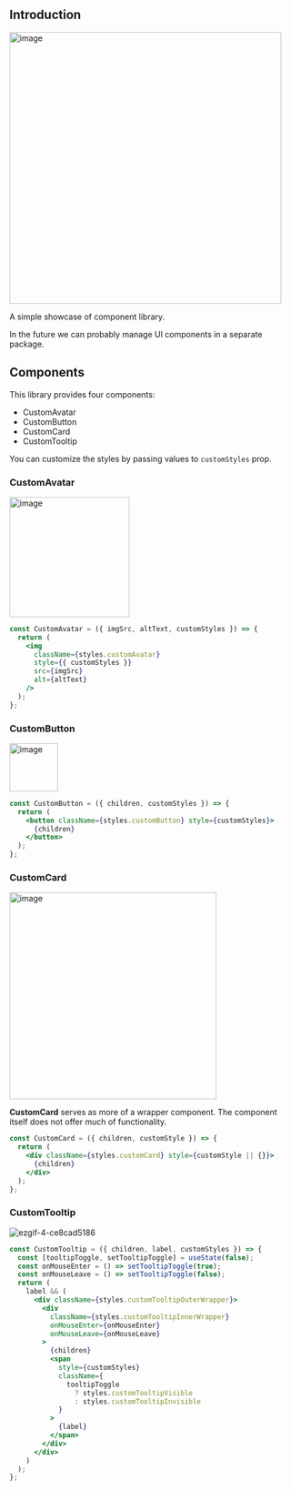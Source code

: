 ## Introduction
<img width="478" alt="image" src="https://user-images.githubusercontent.com/57853247/201564720-618ffcf7-49f7-47aa-b65b-678d63ec940c.png">

A simple showcase of component library.

In the future we can probably manage UI components in a separate package.

## Components

This library provides four components:
* CustomAvatar
* CustomButton
* CustomCard
* CustomTooltip

You can customize the styles by passing values to `customStyles` prop.

### CustomAvatar
<img width="211" alt="image" src="https://user-images.githubusercontent.com/57853247/201565025-be64b14b-cb09-4dc1-a5cc-2a8f507cff8b.png">

```jsx
const CustomAvatar = ({ imgSrc, altText, customStyles }) => {
  return (
    <img
      className={styles.customAvatar}
      style={{ customStyles }}
      src={imgSrc}
      alt={altText}
    />
  );
};
```

### CustomButton
<img width="85" alt="image" src="https://user-images.githubusercontent.com/57853247/201565377-2fa3da9e-b045-4669-898c-5cb50f516711.png">

```jsx
const CustomButton = ({ children, customStyles }) => {
  return (
    <button className={styles.customButton} style={customStyles}>
      {children}
    </button>
  );
};
```

### CustomCard
<img width="364" alt="image" src="https://user-images.githubusercontent.com/57853247/201565558-f772ee3d-a98c-412c-9232-105b803aebb7.png">

**CustomCard** serves as more of a wrapper component. The component itself does not offer much of functionality.
```jsx
const CustomCard = ({ children, customStyle }) => {
  return (
    <div className={styles.customCard} style={customStyle || {}}>
      {children}
    </div>
  );
};
```


### CustomTooltip
![ezgif-4-ce8cad5186](https://user-images.githubusercontent.com/57853247/201566804-f1966ecf-7d17-4bb3-ab6d-290b14fa0445.gif)
```jsx
const CustomTooltip = ({ children, label, customStyles }) => {
  const [tooltipToggle, setTooltipToggle] = useState(false);
  const onMouseEnter = () => setTooltipToggle(true);
  const onMouseLeave = () => setTooltipToggle(false);
  return (
    label && (
      <div className={styles.customTooltipOuterWrapper}>
        <div
          className={styles.customTooltipInnerWrapper}
          onMouseEnter={onMouseEnter}
          onMouseLeave={onMouseLeave}
        >
          {children}
          <span
            style={customStyles}
            className={
              tooltipToggle
                ? styles.customTooltipVisible
                : styles.customTooltipInvisible
            }
          >
            {label}
          </span>
        </div>
      </div>
    )
  );
};
```
